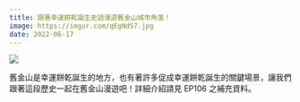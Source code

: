 ```yaml
---
title: 跟著幸運餅乾誕生史話漫遊舊金山城市角落！
image: https://imgur.com/qEgNdS7.jpg
date: 2022-06-17
---
```

![](https://imgur.com/qEgNdS7.jpg)

舊金山是幸運餅乾誕生的地方，也有著許多促成幸運餅乾誕生的關鍵場景，讓我們跟著這段歷史一起在舊金山漫遊吧！詳細介紹請見 EP106 之補充資料。